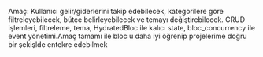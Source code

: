 Amaç: Kullanıcı gelir/giderlerini takip edebilecek, kategorilere göre filtreleyebilecek, bütçe belirleyebilecek ve temayı değiştirebilecek.
CRUD işlemleri, filtreleme, tema, HydratedBloc ile kalıcı state, bloc_concurrency ile event yönetimi.Amaç tamamı ile bloc u daha iyi öğrenip projelerime doğru bir şekişlde entekre edebilmek 
